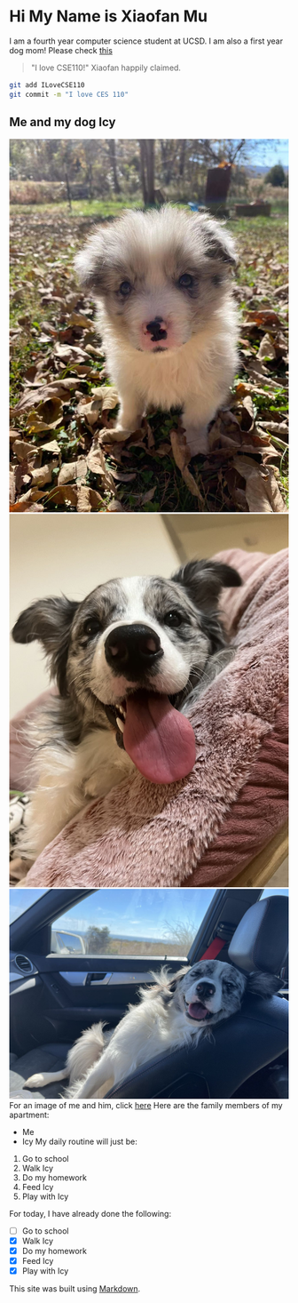 # Hi My Name is Xiaofan Mu

I am a fourth year computer science student at UCSD. I am also a first year dog mom! Please check [this](#me-and-my-dog-icy)

> "I love CSE110!"
> Xiaofan happily claimed.

```bash
git add ILoveCSE110
git commit -m "I love CES 110"
```

## Me and my dog Icy

![This is an image](https://github.com/mu-xiaofan/CSE-110/blob/main/WechatIMG4.jpeg)
![This is an image](https://github.com/mu-xiaofan/CSE-110/blob/main/WechatIMG1.jpeg)
![This is an image](https://github.com/mu-xiaofan/CSE-110/blob/main/WechatIMG3.jpeg)
For an image of me and him, click [here](WechatIMG2.jpeg)
Here are the family members of my apartment:

- Me
- Icy
My daily routine will just be:

1. Go to school
2. Walk Icy
3. Do my homework
4. Feed Icy
5. Play with Icy

For today, I have already done the following:

- [ ] Go to school
- [x] Walk Icy
- [x] Do my homework
- [x] Feed Icy
- [x] Play with Icy

This site was built using [Markdown](https://docs.github.com/en/get-started/writing-on-github/getting-started-with-writing-and-formatting-on-github/basic-writing-and-formatting-syntax).

